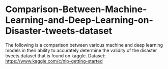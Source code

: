 # Comparison-Between-Machine-Learning-and-Deep-Learning-on-Disaster-tweets-dataset
The following is a comparison between various machine and deep learning models in their ability to accurately determine the validity of the disaster tweets dataset that is found on kaggle. 
Dataset:
https://www.kaggle.com/c/nlp-getting-started 
